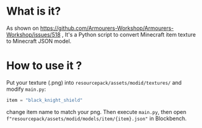 # What is it?
As shown on https://github.com/Armourers-Workshop/Armourers-Workshop/issues/518 , It's a Python script to convert Minecraft item texture to Minecraft JSON model.

# How to use it ?
Put your texture (.png) into `resourcepack/assets/modid/textures/` and modify `main.py`:
```python
item = "black_knight_shield"
```
change item name to match your png. Then execute `main.py`, then open `f"resourcepack/assets/modid/models/item/{item}.json"` in Blockbench.

